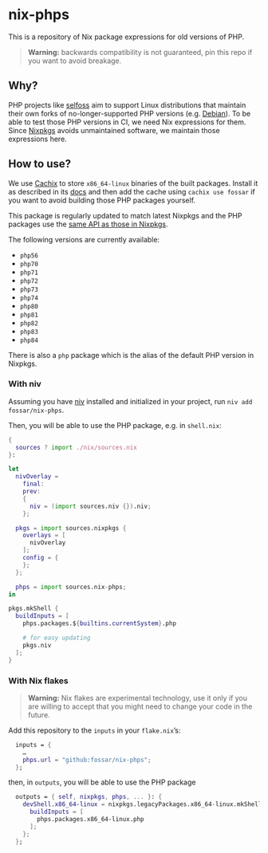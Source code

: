 # nix-phps

This is a repository of Nix package expressions for old versions of PHP.

> **Warning:** backwards compatibility is not guaranteed, pin this repo if you want to avoid breakage.

## Why?

PHP projects like [selfoss](https://github.com/fossar/selfoss) aim to support Linux distributions that maintain their own forks of no-longer-supported PHP versions (e.g. [Debian](https://wiki.debian.org/PHP)). To be able to test those PHP versions in CI, we need Nix expressions for them. Since [Nixpkgs](https://github.com/NixOS/nixpkgs) avoids unmaintained software, we maintain those expressions here.

## How to use?

We use [Cachix](https://app.cachix.org/cache/fossar) to store `x86_64-linux` binaries of the built packages. Install it as described in its [docs](https://docs.cachix.org/) and then add the cache using `cachix use fossar` if you want to avoid building those PHP packages yourself.

This package is regularly updated to match latest Nixpkgs and the PHP packages use the [same API as those in Nixpkgs](https://nixos.org/manual/nixpkgs/unstable/#sec-php).

The following versions are currently available:

- `php56`
- `php70`
- `php71`
- `php72`
- `php73`
- `php74`
- `php80`
- `php81`
- `php82`
- `php83`
- `php84`

There is also a `php` package which is the alias of the default PHP version in Nixpkgs.

### With niv

Assuming you have [niv](https://github.com/nmattia/niv) installed and initialized in your project, run `niv add fossar/nix-phps`.

Then, you will be able to use the PHP package, e.g. in `shell.nix`:

```nix
{
  sources ? import ./nix/sources.nix
}:

let
  nivOverlay =
    final:
    prev:
    {
      niv = (import sources.niv {}).niv;
    };

  pkgs = import sources.nixpkgs {
    overlays = [
      nivOverlay
    ];
    config = {
    };
  };

  phps = import sources.nix-phps;
in

pkgs.mkShell {
  buildInputs = [
    phps.packages.${builtins.currentSystem}.php

    # for easy updating
    pkgs.niv
  ];
}
```

### With Nix flakes

> **Warning:** Nix flakes are experimental technology, use it only if you are willing to accept that you might need to change your code in the future.

Add this repository to the `inputs` in your `flake.nix`’s:

```nix
  inputs = {
    …
    phps.url = "github:fossar/nix-phps";
  };
```

then, in `outputs`, you will be able to use the PHP package

```nix
  outputs = { self, nixpkgs, phps, ... }: {
    devShell.x86_64-linux = nixpkgs.legacyPackages.x86_64-linux.mkShell {
      buildInputs = [
        phps.packages.x86_64-linux.php
      ];
    };
  };
```
